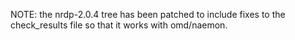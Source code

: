 NOTE: the nrdp-2.0.4 tree has been patched to include fixes to the 
      check_results file so that it works with omd/naemon.
